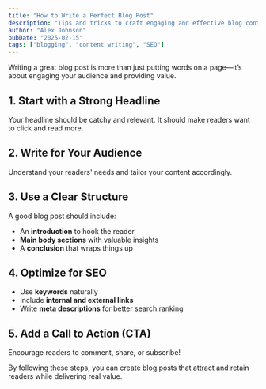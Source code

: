 ```yaml
---
title: "How to Write a Perfect Blog Post"
description: "Tips and tricks to craft engaging and effective blog content."
author: "Alex Johnson"
pubDate: "2025-02-15"
tags: ["blogging", "content writing", "SEO"]
---
```


Writing a great blog post is more than just putting words on a page—it’s about engaging your audience and providing value.

## 1. Start with a Strong Headline

Your headline should be catchy and relevant. It should make readers want to click and read more.

## 2. Write for Your Audience

Understand your readers' needs and tailor your content accordingly.

## 3. Use a Clear Structure

A good blog post should include:

- An **introduction** to hook the reader
- **Main body sections** with valuable insights
- A **conclusion** that wraps things up

## 4. Optimize for SEO

- Use **keywords** naturally
- Include **internal and external links**
- Write **meta descriptions** for better search ranking

## 5. Add a Call to Action (CTA)

Encourage readers to comment, share, or subscribe!

By following these steps, you can create blog posts that attract and retain readers while delivering real value.
